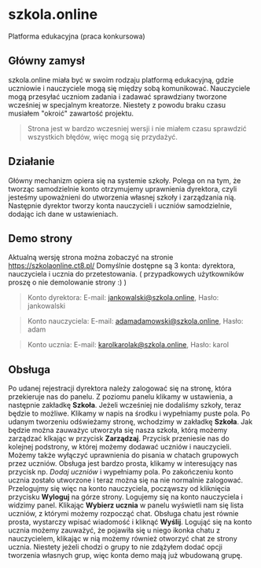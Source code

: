 # szkola.online
Platforma edukacyjna (praca konkursowa)

## Główny zamysł
szkola.online miała być w swoim rodzaju platformą edukacyjną, gdzie uczniowie i nauczyciele mogą się między sobą komunikować. Nauczyciele mogą przesyłać uczniom zadania i zadawać sprawdziany tworzone wcześniej w specjalnym kreatorze. Niestety z powodu braku czasu musiałem "okroić" zawartość projektu.

> Strona jest w bardzo wczesniej wersji i nie miałem czasu sprawdzić wszystkich błędów, więc mogą się przydażyć.

## Działanie
Główny mechanizm opiera się na systemie szkoły. Polega on na tym, że tworząc samodzielnie konto otrzymujemy uprawnienia dyrektora, czyli jesteśmy upoważnieni do utworzenia własnej szkoły i zarządzania nią. Następnie dyrektor tworzy konta nauczycieli i uczniów samodzielnie, dodając ich dane w ustawieniach.

## Demo strony
Aktualną wersję strona można zobaczyć na stronie https://szkolaonline.ct8.pl/ Domyślnie dostępne są 3 konta: dyrektora, nauczyciela i ucznia do przetestowania.
( przypadkowych użytkowników proszę o nie demolowanie strony :) )
> Konto dyrektora: E-mail: jankowalski@szkola.online, Hasło: jankowalski

> Konto nauczyciela: E-mail: adamadamowski@szkola.online, Hasło: adam

> Konto ucznia: E-mail: karolkarolak@szkola.online, Hasło: karol

## Obsługa
Po udanej rejestracji dyrektora należy zalogować się na stronę, która przekieruje nas do panelu. Z poziomu panelu klikamy w ustawienia, a następnie zakładkę **Szkoła**. Jeżeli wcześniej nie dodaliśmy szkoły, teraz będzie to możliwe. Klikamy w napis na środku i wypełniamy puste pola. Po udanym tworzeniu odświeżamy stronę, wchodzimy w zakładkę **Szkoła**. Jak będzie można zauważyc utworzyła się nasza szkoła, którą możemy zarządzać klkając w przycisk **Zarządzaj**. Przycisk przeniesie nas do kolejnej podstrony, w której możemy dodawać uczniów i nauczycieli. Możemy także wyłączyć uprawnienia do pisania w chatach grupowych przez uczniów. Obsługa jest bardzo prosta, klikamy w interesujący nas przycisk np. *Dodaj uczniów* i wypełniamy pola. Po zakończeniu konto ucznia zostało utworzone i teraz można się na nie normalnie zalogować. Przelogujmy się więc na konto nauczyciela, począwszy od kliknięcia przycisku **Wyloguj** na górze strony. Logujemy się na konto nauczyciela i widzimy panel. Klikając **Wybierz ucznia** w panelu wyświetli nam się lista uczniów, z którymi możemy rozpocząć chat. Obsługa chatu jest równie prosta, wystarczy wpisać wiadomość i kliknąć **Wyślij**. Logująć się na konto ucznia możemy zauważyć, że pojawiła się u niego ikonka chatu z nauczycielem, klikając w nią możemy również otworzyć chat ze strony ucznia. Niestety jeżeli chodzi o grupy to nie zdążyłem dodać opcji tworzenia własnych grup, więc konta demo mają już wbudowaną grupę.
